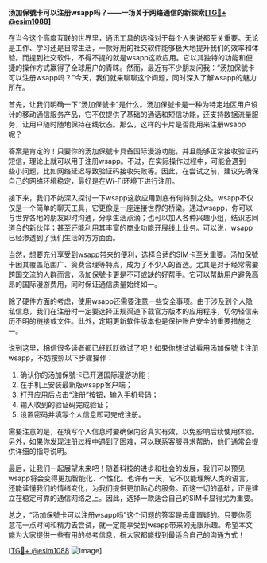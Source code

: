 **汤加保號卡可以注册wsapp吗？——一场关于网络通信的新探索[[TG💪+ @esim1088](https://t.me/s/esim1088)]**

在当今这个高度互联的世界里，通讯工具的选择对于每个人来说都至关重要。无论是工作、学习还是日常生活，一款好用的社交软件能够极大地提升我们的效率和体验。而提到社交软件，不得不提的就是wsapp这款应用。它以其独特的功能和便捷的操作方式赢得了全球用户的青睐。然而，最近有不少朋友问我：“汤加保號卡可以注册wsapp吗？”今天，我们就来聊聊这个问题，同时深入了解wsapp的魅力所在。

首先，让我们明确一下“汤加保號卡”是什么。汤加保號卡是一种为特定地区用户设计的移动通信服务产品，它不仅提供了基础的通话和短信功能，还支持数据流量服务，让用户随时随地保持在线状态。那么，这样的卡片是否能用来注册wsapp呢？

答案是肯定的！只要你的汤加保號卡具备国际漫游功能，并且能够正常接收验证码短信，理论上就可以用于注册wsapp。不过，在实际操作过程中，可能会遇到一些小问题，比如网络延迟导致验证码接收失败等。因此，在尝试之前，建议先确保自己的网络环境稳定，最好是在Wi-Fi环境下进行注册。

接下来，我们不妨深入探讨一下wsapp这款应用到底有何特别之处。wsapp不仅仅是一个简单的聊天工具，它更像是一座连接世界的桥梁。通过wsapp，你可以与世界各地的朋友即时沟通，分享生活点滴；也可以加入各种兴趣小组，结识志同道合的新伙伴；甚至还能利用其丰富的商业功能开展线上业务。可以说，wsapp已经渗透到了我们生活的方方面面。

当然，想要充分享受到wsapp带来的便利，选择合适的SIM卡至关重要。汤加保號卡因其覆盖范围广、资费合理等特点，成为了不少人的首选。尤其是对于经常需要跨国交流的人群而言，汤加保號卡更是不可或缺的好帮手。它可以帮助用户避免高昂的国际漫游费用，同时保证通信质量始终如一。

除了硬件方面的考虑，使用wsapp还需要注意一些安全事项。由于涉及到个人隐私信息，我们在注册时一定要选择正规渠道下载官方版本的应用程序，切勿轻信来历不明的链接或文件。此外，定期更新软件版本也是保护账户安全的重要措施之一。

说到这里，相信很多读者都已经跃跃欲试了吧！如果你想试试看用汤加保號卡注册wsapp，不妨按照以下步骤操作：

1. 确认你的汤加保號卡已开通国际漫游功能；
2. 在手机上安装最新版wsapp客户端；
3. 打开应用后点击“注册”按钮，输入手机号码；
4. 输入收到的验证码完成验证；
5. 设置密码并填写个人信息即可完成注册。

需要注意的是，在填写个人信息时要确保内容真实有效，以免影响后续使用体验。另外，如果你发现注册过程中遇到了困难，可以联系客服寻求帮助，他们通常会提供详细的指导说明。

最后，让我们一起展望未来吧！随着科技的进步和社会的发展，我们可以预见wsapp将会变得更加智能化、个性化。也许有一天，它不仅能理解人类的语言，还能读懂我们的情绪变化，为我们提供更加贴心的服务。而这一切的基础，正是建立在稳定可靠的通信网络之上。因此，选择一款适合自己的SIM卡显得尤为重要。

总之，“汤加保號卡可以注册wsapp吗”这个问题的答案是毋庸置疑的。只要你愿意花一点时间和精力去尝试，就一定能享受到wsapp带来的无限乐趣。希望本文能为大家提供一些有用的参考信息，祝大家都能找到最适合自己的沟通方式！

[[TG💪+ @esim1088](https://t.me/s/esim1088) ![Image](https://i.postimg.cc/4NQfJmqS/Snipaste-2025-05-13-00-14-12.png)]